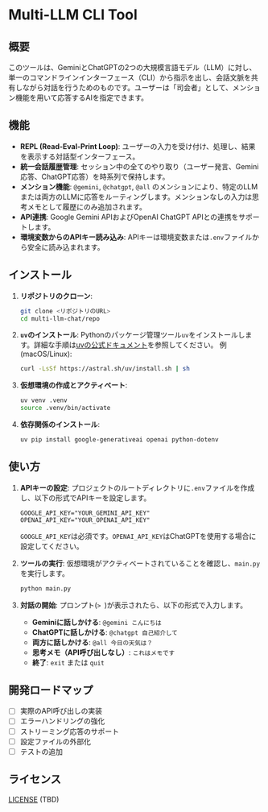 # Multi-LLM CLI Tool

## 概要
このツールは、GeminiとChatGPTの2つの大規模言語モデル（LLM）に対し、単一のコマンドラインインターフェース（CLI）から指示を出し、会話文脈を共有しながら対話を行うためのものです。ユーザーは「司会者」として、メンション機能を用いて応答するAIを指定できます。

## 機能
- **REPL (Read-Eval-Print Loop)**: ユーザーの入力を受け付け、処理し、結果を表示する対話型インターフェース。
- **統一会話履歴管理**: セッション中の全てのやり取り（ユーザー発言、Gemini応答、ChatGPT応答）を時系列で保持します。
- **メンション機能**: `@gemini`, `@chatgpt`, `@all` のメンションにより、特定のLLMまたは両方のLLMに応答をルーティングします。メンションなしの入力は思考メモとして履歴にのみ追加されます。
- **API連携**: Google Gemini APIおよびOpenAI ChatGPT APIとの連携をサポートします。
- **環境変数からのAPIキー読み込み**: APIキーは環境変数または`.env`ファイルから安全に読み込まれます。

## インストール

1. **リポジトリのクローン**:
   ```bash
   git clone <リポジトリのURL>
   cd multi-llm-chat/repo
   ```

2. **`uv`のインストール**:
   Pythonのパッケージ管理ツール`uv`をインストールします。詳細な手順は[uvの公式ドキュメント](https://docs.astral.sh/uv/installation/)を参照してください。
   例 (macOS/Linux):
   ```bash
   curl -LsSf https://astral.sh/uv/install.sh | sh
   ```

3. **仮想環境の作成とアクティベート**:
   ```bash
   uv venv .venv
   source .venv/bin/activate
   ```

4. **依存関係のインストール**:
   ```bash
   uv pip install google-generativeai openai python-dotenv
   ```

## 使い方

1. **APIキーの設定**:
   プロジェクトのルートディレクトリに`.env`ファイルを作成し、以下の形式でAPIキーを設定します。
   ```
   GOOGLE_API_KEY="YOUR_GEMINI_API_KEY"
   OPENAI_API_KEY="YOUR_OPENAI_API_KEY"
   ```
   `GOOGLE_API_KEY`は必須です。`OPENAI_API_KEY`はChatGPTを使用する場合に設定してください。

2. **ツールの実行**:
   仮想環境がアクティベートされていることを確認し、`main.py`を実行します。
   ```bash
   python main.py
   ```

3. **対話の開始**:
   プロンプト(`> `)が表示されたら、以下の形式で入力します。
   - **Geminiに話しかける**: `@gemini こんにちは`
   - **ChatGPTに話しかける**: `@chatgpt 自己紹介して`
   - **両方に話しかける**: `@all 今日の天気は？`
   - **思考メモ（API呼び出しなし）**: `これはメモです`
   - **終了**: `exit` または `quit`

## 開発ロードマップ
- [ ] 実際のAPI呼び出しの実装
- [ ] エラーハンドリングの強化
- [ ] ストリーミング応答のサポート
- [ ] 設定ファイルの外部化
- [ ] テストの追加

## ライセンス
[LICENSE](LICENSE) (TBD)
